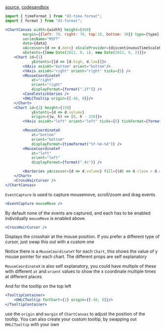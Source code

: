 [source](https://github.com/rrag/whalestats-stockcharts/blob/master/docs/lib/charts/CandleStickChartWithCHMousePointer.js), [codesandbox](https://codesandbox.io/s/github/rrag/whalestats-stockcharts-examples2/tree/master/examples/CandleStickChartWithCHMousePointer)


```js
import { timeFormat } from "d3-time-format";
import { format } from "d3-format";
```

```jsx
<ChartCanvas width={width} height={400}
		margin={{left: 70, right: 70, top:10, bottom: 30}} type={type}
		seriesName="MSFT"
		data={data}
		xAccessor={d => d.date} xScaleProvider={discontinuousTimeScaleProvider}
		xExtents={[new Date(2012, 0, 1), new Date(2012, 6, 2)]}>
	<Chart id={1}
			yExtents={[d => [d.high, d.low]]}>
		<XAxis axisAt="bottom" orient="bottom"/>
		<YAxis axisAt="right" orient="right" ticks={5} />
		<MouseCoordinateY
			at="right"
			orient="right"
			displayFormat={format(".2f")} />
		<CandlestickSeries />
		<OHLCTooltip origin={[-40, 0]}/>
	</Chart>
	<Chart id={2} height={150}
			yExtents={d => d.volume}
			origin={(w, h) => [0, h - 150]}>
		<YAxis axisAt="left" orient="left" ticks={5} tickFormat={format(".0s")}/>

		<MouseCoordinateX
			at="bottom"
			orient="bottom"
			displayFormat={timeFormat("%Y-%m-%d")} />
		<MouseCoordinateY
			at="left"
			orient="left"
			displayFormat={format(".4s")} />

		<BarSeries yAccessor={d => d.volume} fill={(d) => d.close > d.open ? "#6BA583" : "#FF0000"} />
	</Chart>
	<CrossHairCursor />
</ChartCanvas>
```

`EventCapture` is used to capture mousemove, scroll/zoom and drag events

```jsx
<EventCapture mouseMove />
```

By default none of the events are captured, and each has to be enabled individually `mouseMove` is enabled above.

```jsx
<CrossHairCursor />
```
Displays the crosshair at the mouse position. If you prefer a different type of cursor, just swap this out with a custom one

Notice there is a `MouseCoordinateY` for each `Chart`, this shows the value of y mouse pointer for each chart. The different props are self explanatory

`MouseCoordinateX` is also self explanatory, you could have multiple of these with different `at` and `orient` values to show the x coordinate multiple times at different places

And for the tooltip on the top left
```jsx
<TooltipContainer>
	<OHLCTooltip forChart={1} origin={[-40, 0]}/>
</TooltipContainer>
```
use the `origin` and `margin` of `ChartCanvas` to adjust the position of the tooltip. You can also create your custom tooltip, by swapping out `OHLCTooltip` with your own